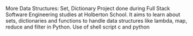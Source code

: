 More Data Structures: Set, Dictionary Project done during Full Stack Software Engineering studies at Holberton School. It aims to learn about sets, dictionaries and functions to handle data structures like lambda, map, reduce and filter in Python.
Use of shell script c and python

